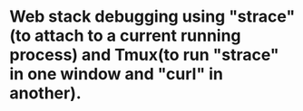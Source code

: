 # Web stack debugging using "strace" (to attach to a current running process) and Tmux(to run "strace" in one window and "curl" in another).
